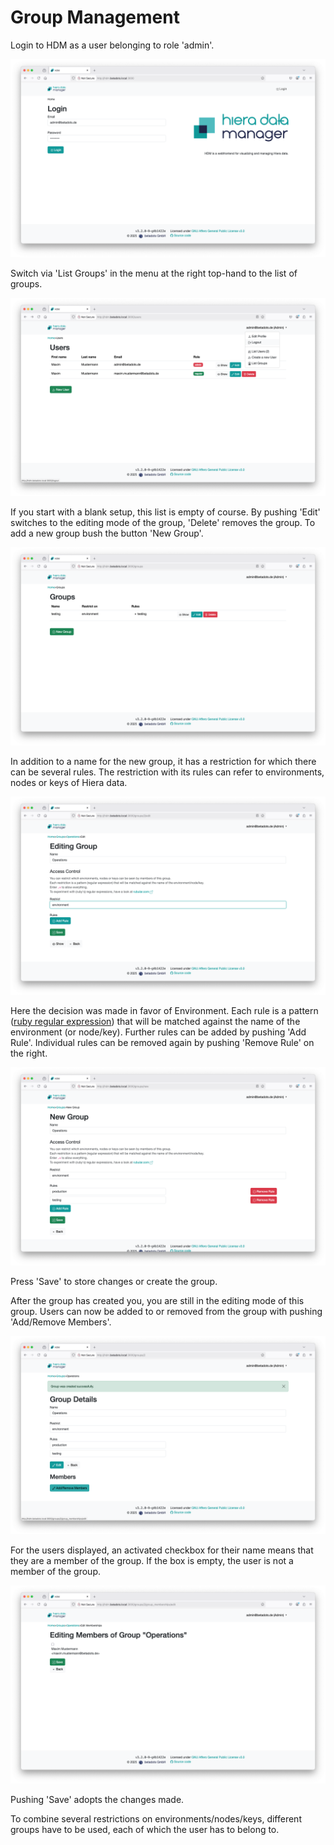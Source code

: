 # Group Management

Login to HDM as a user belonging to role 'admin'.

![Admin Login Screen](images/admin_login_screen.png)

Switch via 'List Groups' in the menu at the right top-hand to the list of groups.

![Switch to groups](images/manage_users.png)

If you start with a blank setup, this list is empty of course. By pushing 'Edit' switches to the editing mode of the group, 'Delete' removes the group. To add a new group bush the button 'New Group'.

![Manage Group](images/manage_groups.png)

In addition to a name for the new group, it has a restriction for which there can be several rules. The restriction with its rules can refer to environments, nodes or keys of Hiera data.

![Group Restriction](images/create_group-1.png)

Here the decision was made in favor of Environment. Each rule is a pattern ([ruby regular expression](https://rubular.com)) that will be matched against the name of the environment (or node/key). Further rules can be added by pushing 'Add Rule'. Individual rules can be removed again by pushing 'Remove Rule' on the right.

![Group Rules](images/create_group-2.png)

Press 'Save' to store changes or create the group.

After the group has created you, you are still in the editing mode of this group. Users can now be added to or removed from the group with pushing 'Add/Remove Members'.

![Edit Group](images/edit_group.png)

For the users displayed, an activated checkbox for their name means that they are a member of the group. If the box is empty, the user is not a member of the group.

![Edit Group Members](images/edit_group_members.png)

Pushing 'Save' adopts the changes made.

To combine several restrictions on environments/nodes/keys, different groups have to be used, each of which the user has to belong to.
